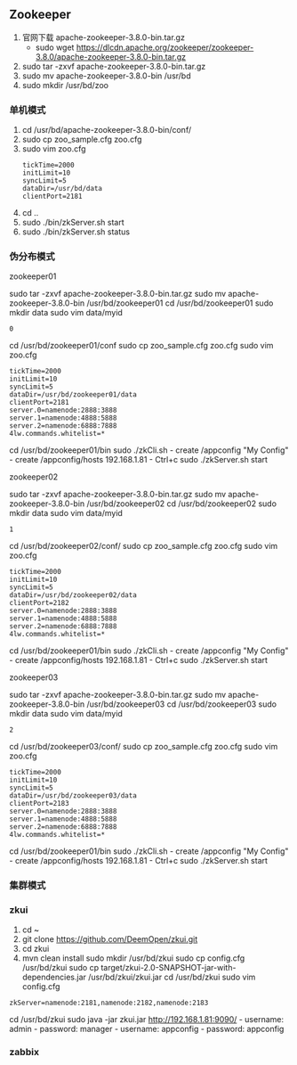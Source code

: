 ## Zookeeper

1. 官网下载 apache-zookeeper-3.8.0-bin.tar.gz
    - sudo wget https://dlcdn.apache.org/zookeeper/zookeeper-3.8.0/apache-zookeeper-3.8.0-bin.tar.gz
2. sudo tar -zxvf apache-zookeeper-3.8.0-bin.tar.gz
3. sudo mv apache-zookeeper-3.8.0-bin /usr/bd
4. sudo mkdir /usr/bd/zoo

### 单机模式

1. cd /usr/bd/apache-zookeeper-3.8.0-bin/conf/
2. sudo cp zoo_sample.cfg zoo.cfg
3. sudo vim zoo.cfg
    ```
    tickTime=2000
    initLimit=10
    syncLimit=5
    dataDir=/usr/bd/data
    clientPort=2181
    ```
4. cd ..
5. sudo ./bin/zkServer.sh start
6. sudo ./bin/zkServer.sh status

### 伪分布模式

zookeeper01

sudo tar -zxvf apache-zookeeper-3.8.0-bin.tar.gz
sudo mv apache-zookeeper-3.8.0-bin /usr/bd/zookeeper01
cd /usr/bd/zookeeper01
sudo mkdir data
sudo vim data/myid
```
0
```
cd /usr/bd/zookeeper01/conf
sudo cp zoo_sample.cfg zoo.cfg
sudo vim zoo.cfg
```
tickTime=2000
initLimit=10
syncLimit=5
dataDir=/usr/bd/zookeeper01/data
clientPort=2181
server.0=namenode:2888:3888
server.1=namenode:4888:5888
server.2=namenode:6888:7888
4lw.commands.whitelist=*
```                                
cd /usr/bd/zookeeper01/bin
sudo ./zkCli.sh
    - create /appconfig "My Config"
    - create /appconfig/hosts 192.168.1.81
    - Ctrl+c
sudo ./zkServer.sh start

zookeeper02

sudo tar -zxvf apache-zookeeper-3.8.0-bin.tar.gz
sudo mv apache-zookeeper-3.8.0-bin /usr/bd/zookeeper02
cd /usr/bd/zookeeper02
sudo mkdir data
sudo vim data/myid
```
1
```
cd /usr/bd/zookeeper02/conf/
sudo cp zoo_sample.cfg zoo.cfg
sudo vim zoo.cfg
```
tickTime=2000
initLimit=10
syncLimit=5
dataDir=/usr/bd/zookeeper02/data
clientPort=2182
server.0=namenode:2888:3888
server.1=namenode:4888:5888
server.2=namenode:6888:7888
4lw.commands.whitelist=*
```                                
cd /usr/bd/zookeeper01/bin
sudo ./zkCli.sh
    - create /appconfig "My Config"
    - create /appconfig/hosts 192.168.1.81
    - Ctrl+c
sudo ./zkServer.sh start

zookeeper03

sudo tar -zxvf apache-zookeeper-3.8.0-bin.tar.gz
sudo mv apache-zookeeper-3.8.0-bin /usr/bd/zookeeper03
cd /usr/bd/zookeeper03
sudo mkdir data
sudo vim data/myid
```
2
```
cd /usr/bd/zookeeper03/conf/
sudo cp zoo_sample.cfg zoo.cfg
sudo vim zoo.cfg
```
tickTime=2000
initLimit=10
syncLimit=5
dataDir=/usr/bd/zookeeper03/data
clientPort=2183
server.0=namenode:2888:3888
server.1=namenode:4888:5888
server.2=namenode:6888:7888
4lw.commands.whitelist=*
```                                
cd /usr/bd/zookeeper01/bin
sudo ./zkCli.sh
    - create /appconfig "My Config"
    - create /appconfig/hosts 192.168.1.81
    - Ctrl+c
sudo ./zkServer.sh start

### 集群模式

### zkui

1. cd ~
2. git clone https://github.com/DeemOpen/zkui.git
3. cd zkui
4. mvn clean install
sudo mkdir /usr/bd/zkui
sudo cp config.cfg /usr/bd/zkui
 sudo cp target/zkui-2.0-SNAPSHOT-jar-with-dependencies.jar /usr/bd/zkui/zkui.jar
cd /usr/bd/zkui
sudo vim config.cfg
```
zkServer=namenode:2181,namenode:2182,namenode:2183
```
cd /usr/bd/zkui
sudo  java -jar zkui.jar
http://192.168.1.81:9090/
    - username: admin
    - password: manager
    - username: appconfig
    - password: appconfig

### zabbix

[^zookeeper_home]: https://zookeeper.apache.org/
[^zookeeper_down]: https://zookeeper.apache.org/releases.html
